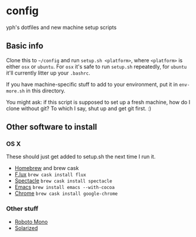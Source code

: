 # config
yph's dotfiles and new machine setup scripts

## Basic info

Clone this to `~/config` and run `setup.sh <platform>`, where `<platform>` is either `osx` or `ubuntu`.
For `osx` it's safe to run `setup.sh` repeatedly, for `ubuntu` it'll currently litter up your `.bashrc`.

If you have machine-specific stuff to add to your environment, put it in `env-more.sh` in this directory.

You might ask: if this script is supposed to set up a fresh machine, how do I clone without git? To which I say, shut up and get git first. :)

## Other software to install

### OS X
These should just get added to setup.sh the next time I run it.
- [Homebrew](http://brew.sh/) and brew cask
- [F.lux](https://justgetflux.com/) `brew cask install flux`
- [Spectacle](https://www.spectacleapp.com/) `brew cask install spectacle`
- [Emacs](https://emacsformacosx.com/) `brew install emacs --with-cocoa`
- [Chrome](https://www.google.com/chrome/browser/desktop/index.html) `brew cask install google-chrome`

### Other stuff
- [Roboto Mono](https://fonts.google.com/specimen/Roboto+Mono?query=roboto&category=Monospace&selection.family=Roboto+Mono)
- [Solarized](http://ethanschoonover.com/solarized)
